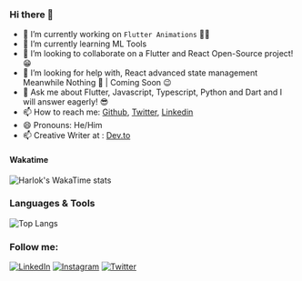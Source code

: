 ### Hi there 👋

- 🔭 I’m currently working on `Flutter Animations` 🚀💙
- 🌱 I’m currently learning ML Tools
- 👯 I’m looking to collaborate on a Flutter and React Open-Source project! 😁
- 🤔 I’m looking for help with, React advanced state management Meanwhile Nothing 🚀 | Coming Soon 😉
- 💬 Ask me about Flutter, Javascript, Typescript, Python and Dart and I will answer eagerly! 😎
- 📫 How to reach me: [Github](https://github.com/yunweneric), [Twitter](https://twitter.com/Yunweneric), [Linkedin](https://www.linkedin.com/in/yunweneric/)
- 😄 Pronouns: He/Him
- 📫 Creative Writer at : [Dev.to](https://dev.to/yunweneric)


#### Wakatime

![Harlok's WakaTime stats](https://github-readme-stats.vercel.app/api/wakatime?username=yunweneric\&layout=compact&theme=dark)


### Languages & Tools

![Top Langs](https://github-readme-stats.vercel.app/api/top-langs/?username=yunweneric\&layout=compact&theme=dark)

### Follow me:

<a href="https://www.linkedin.com/in/yunweneric/" target="_blank"><img src="https://img.shields.io/badge/LinkedIn-%230077B5.svg?&style=flat-square&logo=linkedin&logoColor=white" alt="LinkedIn"></a>
<a href="https://www.instagram.com/yunweneric" target="_blank"><img src="https://img.shields.io/badge/Instagram-%23E4405F.svg?&style=flat-square&logo=instagram&logoColor=white" alt="Instagram"></a>
<a href="https://www.twitter.com/yunweneric" target="_blank"><img src="https://img.shields.io/badge/Twitter-%231877F2.svg?&style=flat-square&logo=twitter&logoColor=white" alt="Twitter"></a>
